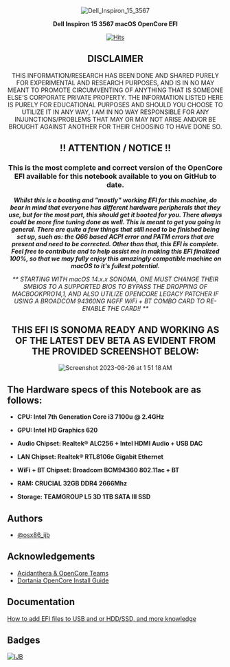 <div align="center">

![Dell_Inspiron_15_3567](https://github.com/osx86-ijb/Dell-Inspiron-15-3567-7th-Gen-Core-i3-7100u-macOS/assets/67184728/10110592-8790-4492-8bdb-f7d14982a8d9)
  
  
__Dell Inspiron 15 3567 macOS OpenCore EFI__
  
[![Hits](https://hits.seeyoufarm.com/api/count/incr/badge.svg?url=https%3A%2F%2Fgithub.com%2Fosx86-ijb%2FDell-Inspiron-15-3567-7th-Gen-Core-i3-7100u-macOS%2F&count_bg=%23000000&title_bg=%23000000&icon=github.svg&icon_color=%23FFFFFF&title=Page+Visits&edge_flat=false)](https://hits.seeyoufarm.com)
  
## DISCLAIMER
  
THIS INFORMATION/RESEARCH HAS BEEN DONE AND SHARED PURELY FOR EXPERIMENTAL AND RESEARCH PURPOSES, AND IS IN NO MAY MEANT TO PROMOTE CIRCUMVENTING OF ANYTHING THAT IS SOMEONE ELSE'S CORPORATE PRIVATE PROPERTY. THE INFORMATION LISTED HERE IS PURELY FOR EDUCATIONAL PURPOSES AND SHOULD YOU CHOOSE TO UTILIZE IT IN ANY WAY, I AM IN NO WAY RESPONSIBLE FOR ANY INJUNCTIONS/PROBLEMS THAT MAY OR MAY NOT ARISE AND/OR BE BROUGHT AGAINST ANOTHER FOR THEIR CHOOSING TO HAVE DONE SO.
  
## !! ATTENTION / NOTICE !!
  
### This is the most complete and correct version of the OpenCore EFI available for this notebook available to you on GitHub to date.
  
_**Whilst this is a booting and "mostly" working EFI for this machine, do bear in mind that everyone has different hardware peripherals that they use, but for the most part, this should get it booted for you. There always could be more fine tuning done as well. This is meant to get you going in general. There are quite a few things that still need to be finished being set up, such as: the Q66 based ACPI error and PATM errors that are present and need to be corrected. Other than that, this EFI is complete. Feel free to contribute and to help assist me in making this EFI finalized 100%, so that we may fully enjoy this amazingly compatible machine on macOS to it's fullest potential.**_

_** STARTING WITH macOS 14.x.x SONOMA, ONE MUST CHANGE THEIR SMBIOS TO A SUPPORTED BIOS TO BYPASS THE DROPPING OF MACBOOKPRO14,1, AND ALSO UTILIZE OPENCORE LEGACY PATCHER IF USING A BROADCOM 94360NG NGFF WiFi + BT COMBO CARD TO RE-ENABLE THE CARD!! **_

## THIS EFI IS SONOMA READY AND WORKING AS OF THE LATEST DEV BETA AS EVIDENT FROM THE PROVIDED SCREENSHOT BELOW:

![Screenshot 2023-08-26 at 1 51 18 AM ](https://github.com/osx86-ijb/Dell-Inspiron-15-3567-7th-Gen-Core-i3-7100u-macOS/assets/67184728/8f907644-651f-413d-b957-512fe975c219)

  
</div>
 
 
  
## The Hardware specs of this Notebook are as follows:


- **CPU: Intel 7th Generation Core i3 7100u @ 2.4GHz**

- **GPU: Intel HD Graphics 620**

- **Audio Chipset: Realtek® ALC256 + Intel HDMI Audio + USB DAC**

- **LAN Chipset: Realtek® RTL8106e Gigabit Ethernet**

- **WiFi + BT Chipset: Broadcom BCM94360 802.11ac + BT**

- **RAM: CRUCIAL 32GB DDR4 2666Mhz**

- **Storage: TEAMGROUP L5 3D 1TB SATA III SSD**

## Authors

- [@osx86_ijb](https://www.github.com/osx86-ijb)

## Acknowledgements
- [Acidanthera & OpenCore Teams](https://github.com/acidanthera)
- [Dortania OpenCore Install Guide](https://dortania.github.io/OpenCore-Install-Guide/)

## Documentation

[How to add EFI files to USB and or HDD/SSD, and more knowledge](https://dortania.github.io/OpenCore-Install-Guide/installer-guide/opencore-efi.html)

## Badges

[![iJB](https://img.shields.io/badge/Hackintosh-Legend-red)](https://github.com/osx86-ijb)
